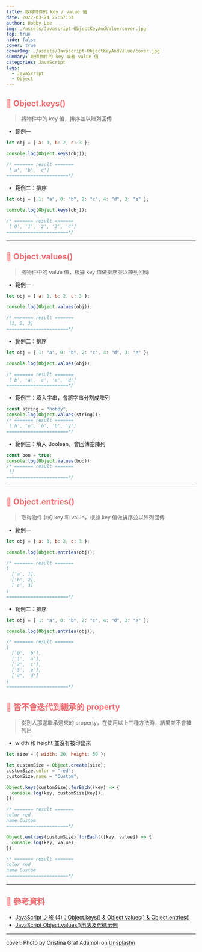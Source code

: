 ```yaml
---
title: 取得物件的 key / value 值
date: 2022-03-24 22:57:53
author: Hobby Lee
img: ./assets/Javascript-ObjectKeyAndValue/cover.jpg
top: true
hide: false
cover: true
coverImg: ./assets/Javascript-ObjectKeyAndValue/cover.jpg
summary: 取得物件的 key 或者 value 值
categories: JavaScript
tags:
  - JavaScript
  - Object
---
```


## <font color=#ee6e73> :herb: Object.keys()</font>

> 將物件中的 key 值，排序並以陣列回傳

- 範例一

```javascript
let obj = { a: 1, b: 2, c: 3 };

console.log(Object.keys(obj));

/* ======= result ======= 
 ['a', 'b', 'c']
=======================*/
```

- 範例二：排序

```javascript
let obj = { 1: "a", 0: "b", 2: "c", 4: "d", 3: "e" };

console.log(Object.keys(obj));

/* ======= result ======= 
 ['0', '1', '2', '3', '4']
=======================*/
```

---

## <font color=#ee6e73> :herb: Object.values()</font>

> 將物件中的 value 值，根據 key 值做排序並以陣列回傳

- 範例一

```javascript
let obj = { a: 1, b: 2, c: 3 };

console.log(Object.values(obj));

/* ======= result ======= 
 [1, 2, 3]
=======================*/
```

- 範例二：排序

```javascript
let obj = { 1: "a", 0: "b", 2: "c", 4: "d", 3: "e" };

console.log(Object.values(obj));

/* ======= result ======= 
 ['b', 'a', 'c', 'e', 'd']
=======================*/
```

- 範例三：填入字串，會將字串分割成陣列

```javascript
const string = "hobby";
console.log(Object.values(string));
/* ======= result ======= 
 ['h', 'o', 'b', 'b', 'y']
=======================*/
```

- 範例三：填入 Boolean，會回傳空陣列

```javascript
const boo = true;
console.log(Object.values(boo));
/* ======= result ======= 
 []
=======================*/
```

---

## <font color=#ee6e73> :herb: Object.entries()</font>

> 取得物件中的 key 和 value，根據 key 值做排序並以陣列回傳

- 範例一

```javascript
let obj = { a: 1, b: 2, c: 3 };

console.log(Object.entries(obj));

/* ======= result ======= 
[ 
  ['a', 1],
  ['b', 2],
  ['c', 3]
]
=======================*/
```

- 範例二：排序

```javascript
let obj = { 1: "a", 0: "b", 2: "c", 4: "d", 3: "e" };

console.log(Object.entries(obj));

/* ======= result ======= 
[ 
  ['0', 'b'],
  ['1', 'a'],
  ['2', 'c'],
  ['3', 'e'],
  ['4', 'd'] 
]
=======================*/
```

## <font color=#ee6e73> :herb: 皆不會迭代到繼承的 property</font>

> 從別人那邊繼承過來的 property，在使用以上三種方法時，結果並不會被列出

- width 和 height 並沒有被印出來

```javascript
let size = { width: 20, height: 50 };

let customSize = Object.create(size);
customSize.color = "red";
customSize.name = "Custom";

Object.keys(customSize).forEach((key) => {
  console.log(key, customSize[key]);
});

/* ======= result ======= 
color red
name Custom
=======================*/

Object.entries(customSize).forEach(([key, value]) => {
  console.log(key, value);
});

/* ======= result ======= 
color red
name Custom
=======================*/
```

---

## <font color=#ee6e73> :herb: 參考資料</font>

- [JavaScript 之旅 (4)：Object.keys() & Object.values() & Object.entries()](https://titangene.github.io/article/javascript-object-keys-values-entries.html)
- [JavaScript Object.values()用法及代碼示例](https://vimsky.com/zh-tw/examples/usage/javascript_library_object_values.html)

---

cover: Photo by Cristina Graf Adamoli on [Unsplashn](https://unsplash.com/photos/ELM74Lhmyfo)
